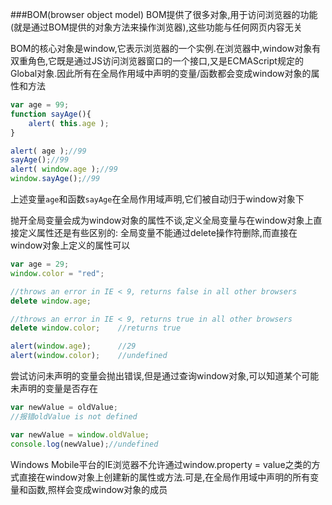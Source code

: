 ###BOM(browser object model)
BOM提供了很多对象,用于访问浏览器的功能(就是通过BOM提供的对象方法来操作浏览器),这些功能与任何网页内容无关

BOM的核心对象是window,它表示浏览器的一个实例.在浏览器中,window对象有双重角色,它既是通过JS访问浏览器窗口的一个接口,又是ECMAScript规定的Global对象.因此所有在全局作用域中声明的变量/函数都会变成window对象的属性和方法

```javascript
var age = 99;
function sayAge(){
    alert( this.age );
}

alert( age );//99
sayAge();//99
alert( window.age );//99
window.sayAge();//99
```

上述变量`age`和函数`sayAge`在全局作用域声明,它们被自动归于window对象下

抛开全局变量会成为window对象的属性不谈,定义全局变量与在window对象上直接定义属性还是有些区别的: 全局变量不能通过delete操作符删除,而直接在window对象上定义的属性可以

```javascript
var age = 29;
window.color = "red";

//throws an error in IE < 9, returns false in all other browsers
delete window.age;

//throws an error in IE < 9, returns true in all other browsers
delete window.color;    //returns true

alert(window.age);      //29
alert(window.color);    //undefined
```


尝试访问未声明的变量会抛出错误,但是通过查询window对象,可以知道某个可能未声明的变量是否存在

```javascript
var newValue = oldValue;
//报错oldValue is not defined
```

```javascript
var newValue = window.oldValue;
console.log(newValue);//undefined
```

Windows Mobile平台的IE浏览器不允许通过window.property = value之类的方式直接在window对象上创建新的属性或方法.可是,在全局作用域中声明的所有变量和函数,照样会变成window对象的成员